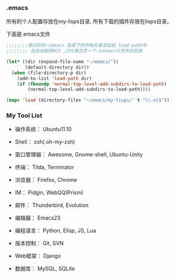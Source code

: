 
### .emacs ###

所有的个人配置存放在my-lisps目录, 所有下载的插件存放在lisps目录。

下面是.emacs文件

```lisp
;;;;;;;;递归的将~/emacs 及其下的所有目录添加到 load-path中
;;;;;;;; 会自动剔除RCS ,CVS等包含一个.nosearch文件的目录

(let* ((dir (expand-file-name "~/emacs/"))
       (default-directory dir))
  (when (file-directory-p dir)
    (add-to-list 'load-path dir)
    (if (fboundp 'normal-top-level-add-subdirs-to-load-path)
        (normal-top-level-add-subdirs-to-load-path))))

(mapc 'load (directory-files "~/emacs/my-lisps/" t "\\.el$"))
```





### My Tool List ###

* 操作系统： Ubuntu11.10

* Shell： zsh(.oh-my-zsh)

* 窗口管理器： Awesome, Gnome-shell, Ubuntu-Unity

* 终端： Tilda, Terminator

* 浏览器： Firefox, Chrome

* IM： Pidgin, WebQQ(Prism)

* 邮件： Thunderbird, Evolution

* 编辑器： Emacs23

* 编程语言： Python, Elisp, JS, Lua

* 版本控制： Git, SVN

* Web框架： Django

* 数据库： MySQL, SQLite
